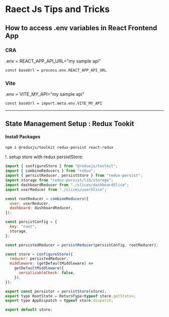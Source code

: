 # Raect Js Tips and Tricks 


## How to access .env variables in React Frontend App


### CRA

.env = REACT_APP_API_URL="my sample api"

```bash
const baseUrl = process.env.REACT_APP_API_URL
```


### Vite 
.env = VITE_MY_API="my sample api"

```bash
const baseUrl = import.meta.env.VITE_MY_API

```

--------------------------------------------------------------------------------------------------------------


## State Management Setup : Redux Tookit 


#### Install Packages 

```bash
npm i @reduxjs/toolkit redux-persist react-redux
```


!. setup store with redux persistStore: 


```js
import { configureStore } from "@reduxjs/toolkit";
import { combineReducers } from "redux";
import { persistReducer, persistStore } from "redux-persist";
import storage from "redux-persist/lib/storage";
import dashboardReducer from "./slices/dashboardSlice";
import userReducer from "./slices/userSlice";

const rootReducer = combineReducers({
  user: userReducer,
  dashboard: dashboardReducer,
});

const persistConfig = {
  key: "root",
  storage,
};

const persistedReducer = persistReducer(persistConfig, rootReducer);

const store = configureStore({
  reducer: persistedReducer,
  middleware: (getDefaultMiddleware) =>
    getDefaultMiddleware({
      serializableCheck: false,
    }),
});

export const persistor = persistStore(store);
export type RootState = ReturnType<typeof store.getState>;
export type AppDispatch = typeof store.dispatch;

export default store;



```










